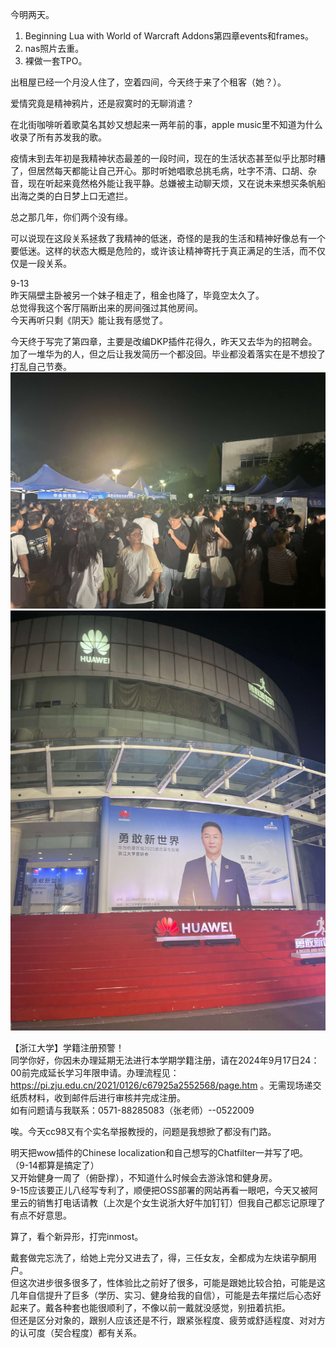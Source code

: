 今明两天。
1. Beginning Lua with World of Warcraft Addons第四章events和frames。
2. nas照片去重。
3. 裸做一套TPO。

出租屋已经一个月没人住了，空着四间，今天终于来了个租客（她？）。

爱情究竟是精神鸦片，还是寂寞时的无聊消遣？

在北街咖啡听着歌莫名其妙又想起来一两年前的事，apple music里不知道为什么收录了所有苏发我的歌。

疫情末到去年初是我精神状态最差的一段时间，现在的生活状态甚至似乎比那时糟了，但居然每天都能让自己开心。那时听她唱歌总挑毛病，吐字不清、口胡、杂音，现在听起来竟然格外能让我平静。总嫌被主动聊天烦，又在说未来想买条帆船出海之类的白日梦上口无遮拦。

总之那几年，你们两个没有缘。

可以说现在这段关系拯救了我精神的低迷，奇怪的是我的生活和精神好像总有一个要低迷。这样的状态大概是危险的，或许该让精神寄托于真正满足的生活，而不仅仅是一段关系。

9-13  
昨天隔壁主卧被另一个妹子租走了，租金也降了，毕竟空太久了。  
总觉得我这个客厅隔断出来的房间强过其他房间。  
今天再听只剩《阴天》能让我有感觉了。

今天终于写完了第四章，主要是改编DKP插件花得久，昨天又去华为的招聘会。  
加了一堆华为的人，但之后让我发简历一个都没回。毕业都没着落实在是不想投了打乱自己节奏。  
![遥遥领先](/assets/IMG_9678.jpeg)  
![遥遥领先](/assets/IMG_9684.jpeg)

【浙江大学】学籍注册预警！  
同学你好，你因未办理延期无法进行本学期学籍注册，请在2024年9月17日24：00前完成延长学习年限申请。办理流程见：https://pi.zju.edu.cn/2021/0126/c67925a2552568/page.htm 。无需现场递交纸质材料，收到邮件后进行审核并完成注册。  
如有问题请与我联系：0571-88285083（张老师）--0522009

唉。今天cc98又有个实名举报教授的，问题是我想掀了都没有门路。

明天把wow插件的Chinese localization和自己想写的Chatfilter一并写了吧。
（9-14都算是搞定了）  
又开始健身一周了（俯卧撑），不知道什么时候会去游泳馆和健身房。  
9-15应该要正儿八经写专利了，顺便把OSS部署的网站再看一眼吧，今天又被阿里云的销售打电话请教（上次是个女生说浙大好牛加钉钉）但我自己都忘记原理了有点不好意思。

算了，看个新异形，打完inmost。

戴套做完忘洗了，给她上完分又进去了，得，三任女友，全都成为左炔诺孕酮用户。  
但这次进步很多很多了，性体验比之前好了很多，可能是跟她比较合拍，可能是这几年自信提升了巨多（学历、实习、健身给我的自信），可能是去年摆烂后心态好起来了。戴各种套也能很顺利了，不像以前一戴就没感觉，别扭着抗拒。  
但还是区分对象的，跟别人应该还是不行，跟紧张程度、疲劳或舒适程度、对对方的认可度（契合程度）都有关系。